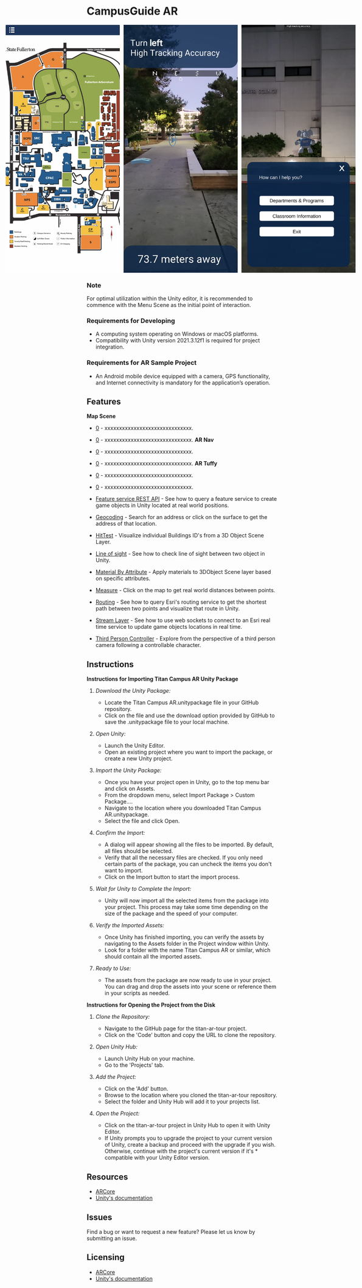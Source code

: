 # CampusGuide AR

<div style="display: flex; flex-direction: row; align-items: center; justify-content: center;">
  <img src="Resource/Screenshot_20231119_192620_Gallery.jpg" width="300" style="margin-right: 10px;"/>
  <img src="Resource/Screenshot_20231119_192639_Gallery.jpg" width="300" style="margin-right: 10px;"/>
  <img src="Resource/Screenshot_20231119_192727_Gallery.jpg" width="300" style="margin-right: 10px;"/>
</div>


### Note
For optimal utilization within the Unity editor, it is recommended to commence with the Menu Scene as the initial point of interaction.

### Requirements for Developing
* A computing system operating on Windows or macOS platforms.
* Compatibility with Unity version 2021.3.12f1 is required for project integration.

### Requirements for AR Sample Project
* An Android mobile device equipped with a camera, GPS functionality, and Internet connectivity is mandatory for the application’s operation.

## Features

**Map Scene**
* [0]() - xxxxxxxxxxxxxxxxxxxxxxxxxxxxxx.
* [0]() - xxxxxxxxxxxxxxxxxxxxxxxxxxxxxx.
**AR Nav**
* [0]() - xxxxxxxxxxxxxxxxxxxxxxxxxxxxxx.
* [0]() - xxxxxxxxxxxxxxxxxxxxxxxxxxxxxx.
**AR Tuffy**
* [0]() - xxxxxxxxxxxxxxxxxxxxxxxxxxxxxx.
* [0]() - xxxxxxxxxxxxxxxxxxxxxxxxxxxxxx.

* [Feature service REST API](https://github.com/Esri/arcgis-maps-sdk-unity-samples/tree/main/samples_project/Assets/SampleViewer/Samples/FeatureLayer) - See how to query a feature service to create game objects in Unity located at real world positions.
* [Geocoding](https://github.com/Esri/arcgis-maps-sdk-unity-samples/tree/main/samples_project/Assets/SampleViewer/Samples/Geocoding) - Search for an address or click on the surface to get the address of that location.
* [HitTest](https://github.com/Esri/arcgis-maps-sdk-unity-samples/tree/main/samples_project/Assets/SampleViewer/Samples/HitTest) - Visualize individual Buildings ID's from a 3D Object Scene Layer.
* [Line of sight](https://github.com/Esri/arcgis-maps-sdk-unreal-engine-samples/tree/main/sample_project/Content/SampleViewer/Samples/LineOfSight) - See how to check line of sight between two object in Unity.
* [Material By Attribute](https://github.com/Esri/arcgis-maps-sdk-unity-samples/tree/main/samples_project/Assets/SampleViewer/Samples/MaterialByAttribute) - Apply materials to 3DObject Scene layer based on specific attributes.
* [Measure](https://github.com/Esri/arcgis-maps-sdk-unity-samples/tree/main/samples_project/Assets/SampleViewer/Samples/Measure) - Click on the map to get real world distances between points.
* [Routing](https://github.com/Esri/arcgis-maps-sdk-unity-samples/tree/main/samples_project/Assets/SampleViewer/Samples/Routing) - See how to query Esri's routing service to get the shortest path between two points and visualize that route in Unity.
* [Stream Layer](https://github.com/Esri/arcgis-maps-sdk-unity-samples/tree/main/samples_project/Assets/SampleViewer/Samples/StreamLayer) - See how to use web sockets to connect to an Esri real time service to update game objects locations in real time.
* [Third Person Controller](https://github.com/Esri/arcgis-maps-sdk-unity-samples/tree/main/samples_project/Assets/SampleViewer/Samples/ThirdPerson) - Explore from the perspective of a third person camera following a controllable character.

## Instructions

**Instructions for Importing Titan Campus AR Unity Package**
1. *Download the Unity Package:*
   * Locate the Titan Campus AR.unitypackage file in your GitHub repository.
   * Click on the file and use the download option provided by GitHub to save the .unitypackage file to your local machine.

2. *Open Unity:*
   * Launch the Unity Editor.
   * Open an existing project where you want to import the package, or create a new Unity project.

3. *Import the Unity Package:*
   * Once you have your project open in Unity, go to the top menu bar and click on Assets.
   * From the dropdown menu, select Import Package > Custom Package....
   * Navigate to the location where you downloaded Titan Campus AR.unitypackage.
   * Select the file and click Open.

4. *Confirm the Import:*
   * A dialog will appear showing all the files to be imported. By default, all files should be selected.
   * Verify that all the necessary files are checked. If you only need certain parts of the package, you can uncheck the items you don't want to import.
   * Click on the Import button to start the import process.

5. *Wait for Unity to Complete the Import:*
   * Unity will now import all the selected items from the package into your project. This process may take some time depending on the size of the package and the speed of your computer.
   
6. *Verify the Imported Assets:*
   * Once Unity has finished importing, you can verify the assets by navigating to the Assets folder in the Project window within Unity.
   * Look for a folder with the name Titan Campus AR or similar, which should contain all the imported assets.

7. *Ready to Use:*
   * The assets from the package are now ready to use in your project. You can drag and drop the assets into your scene or reference them in your scripts as needed.
   
**Instructions for Opening the Project from the Disk**
1. *Clone the Repository:*
   * Navigate to the GitHub page for the titan-ar-tour project.
   * Click on the 'Code' button and copy the URL to clone the repository.

2. *Open Unity Hub:*
   * Launch Unity Hub on your machine.
   * Go to the 'Projects' tab.

3. *Add the Project:*
   * Click on the 'Add' button.
   * Browse to the location where you cloned the titan-ar-tour repository.
   * Select the folder and Unity Hub will add it to your projects list.

4. *Open the Project:*
   * Click on the titan-ar-tour project in Unity Hub to open it with Unity Editor.
   * If Unity prompts you to upgrade the project to your current version of Unity, create a backup and proceed with the upgrade if you wish. Otherwise, continue with the project's current version if it's    * compatible with your Unity Editor version.

## Resources

* [ARCore](https://developers.google.com/ar)
* [Unity's documentation](https://docs.unity.com/)

## Issues

Find a bug or want to request a new feature?  Please let us know by submitting an issue.

## Licensing

* [ARCore](https://developers.google.com/ar)
* [Unity's documentation](https://docs.unity.com/)
